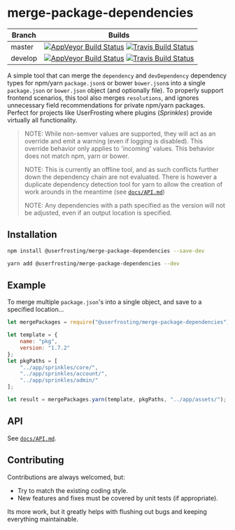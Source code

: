 merge-package-dependencies
=================

| Branch | Builds |
| ------ | ------ |
| master | [![AppVeyor Build Status](https://img.shields.io/appveyor/ci/Silic0nS0ldier/merge-package-dependencies/master.svg?label=AppVeyor&style=flat-square)](https://ci.appveyor.com/project/Silic0nS0ldier/merge-package-dependencies/branch/master) [![Travis Build Status](https://img.shields.io/travis/userfrosting/merge-package-dependencies/master.svg?label=Travis&style=flat-square)](https://travis-ci.org/userfrosting/merge-package-dependencies) |
| develop    | [![AppVeyor Build Status](https://img.shields.io/appveyor/ci/Silic0nS0ldier/merge-package-dependencies/develop.svg?label=AppVeyor&style=flat-square)](https://ci.appveyor.com/project/Silic0nS0ldier/merge-package-dependencies/branch/develop) [![Travis Build Status](https://img.shields.io/travis/userfrosting/merge-package-dependencies/develop.svg?label=Travis&style=flat-square)](https://travis-ci.org/userfrosting/merge-package-dependencies) |

A simple tool that can merge the `dependency` and `devDependency` dependency types for npm/yarn `package.json`s or bower `bower.json`s into a single `package.json` or `bower.json` object (and optionally file). To properly support frontend scenarios, this tool also merges `resolutions`, and ignores unnecessary field recommendations for private npm/yarn packages. Perfect for projects like UserFrosting where plugins (*Sprinkles*) provide virtually all functionality.

> NOTE: While non-semver values are supported, they will act as an override and emit a warning (even if logging is disabled). This override behavior only applies to 'incoming' values. This behavior does not match npm, yarn or bower.
>
> NOTE: This is currently an offline tool, and as such conflicts further down the dependency chain are not evaluated. There is however a duplicate dependency detection tool for yarn to allow the creation of work arounds in the meantime (see [`docs/API.md`](docs/API.md))
>
> NOTE: Any dependencies with a path specified as the version will not be adjusted, even if an output location is specified.

Installation
------------

```bash
npm install @userfrosting/merge-package-dependencies --save-dev
```

```bash
yarn add @userfrosting/merge-package-dependencies --dev
```

Example
-------

To merge multiple `package.json`'s into a single object, and save to a specified location...

```js
let mergePackages = require("@userfrosting/merge-package-dependencies");

let template = {
    name: "pkg",
    version: "1.7.2"
};
let pkgPaths = [
    "../app/sprinkles/core/",
    "../app/sprinkles/account/",
    "../app/sprinkles/admin/"
];

let result = mergePackages.yarn(template, pkgPaths, "../app/assets/");
```

API
---

See [`docs/API.md`](docs/API.md).

Contributing
------------

Contributions are always welcomed, but:

- Try to match the existing coding style.
- New features and fixes must be covered by unit tests (if appropriate).

Its more work, but it greatly helps with flushing out bugs and keeping everything maintainable.